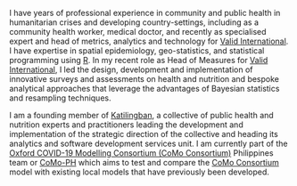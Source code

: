 
<!-- README.md is generated from README.Rmd. Please edit that file -->

I have years of professional experience in community and public health
in humanitarian crises and developing country-settings, including as a
community health worker, medical doctor, and recently as specialised
expert and head of metrics, analytics and technology for [Valid
International](https://www.validinternational.org). I have expertise in
spatial epidemiology, geo-statistics, and statistical programming using
[R](https://cran.r-project.org). In my recent role as Head of Measures
for [Valid International](https://www.validinternational.org), I led the
design, development and implementation of innovative surveys and
assessments on health and nutrition and bespoke analytical approaches
that leverage the advantages of Bayesian statistics and resampling
techniques.

I am a founding member of [Katilingban](https://katilingban.io), a
collective of public health and nutrition experts and practitioners
leading the development and implementation of the strategic direction of
the collective and heading its analytics and software development
services unit. I am currently part of the [Oxford COVID-19 Modelling
Consortium (CoMo
Consortium)](https://www.tropicalmedicine.ox.ac.uk/news/como-consortium-the-covid-19-pandemic-modelling-in-context)
Philippines team or [CoMo-PH](https://como-ph.github.io) which aims to
test and compare the [CoMo
Consortium](https://www.tropicalmedicine.ox.ac.uk/news/como-consortium-the-covid-19-pandemic-modelling-in-context)
model with existing local models that have previously been developed.

